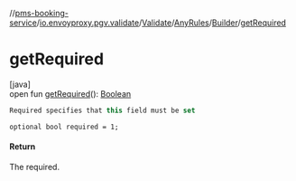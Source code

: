 //[pms-booking-service](../../../../../index.md)/[io.envoyproxy.pgv.validate](../../../index.md)/[Validate](../../index.md)/[AnyRules](../index.md)/[Builder](index.md)/[getRequired](get-required.md)

# getRequired

[java]\
open fun [getRequired](get-required.md)(): [Boolean](https://kotlinlang.org/api/core/kotlin-stdlib/kotlin/-boolean/index.html)

```kotlin
Required specifies that this field must be set

```
`optional bool required = 1;`

#### Return

The required.